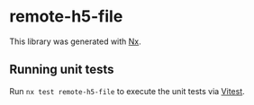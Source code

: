 # remote-h5-file

This library was generated with [Nx](https://nx.dev).

## Running unit tests

Run `nx test remote-h5-file` to execute the unit tests via [Vitest](https://vitest.dev/).
